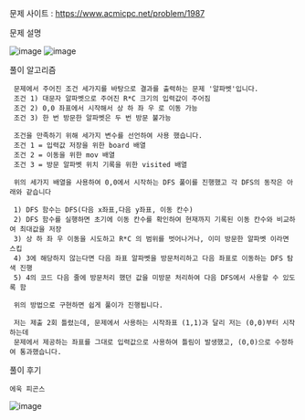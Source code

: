 문제 사이트 : https://www.acmicpc.net/problem/1987

문제 설명

![image](https://github.com/user-attachments/assets/3069ec89-3540-4f5e-9354-c88f5af816b2)
![image](https://github.com/user-attachments/assets/5f45a6e5-bf87-4acc-af8b-6a561f4ba699)


풀이 알고리즘

     문제에서 주어진 조건 세가지를 바탕으로 결과를 출력하는 문제 '알파벳'입니다.
     조건 1) 대문자 알파벳으로 주어진 R*C 크기의 입력값이 주어짐
     조건 2) 0,0 좌표에서 시작해서 상 하 좌 우 로 이동 가능
     조건 3) 한 번 방문한 알파벳은 두 번 방문 불가능
  
     조건을 만족하기 위해 세가지 변수를 선언하여 사용 했습니다.
     조건 1 = 입력값 저장을 위한 board 배열
     조건 2 = 이동을 위한 mov 배열
     조건 3 = 방문 알파벳 위치 기록을 위한 visited 배열
  
     위의 세가지 배열을 사용하여 0,0에서 시작하는 DFS 풀이를 진행했고 각 DFS의 동작은 아래와 같습니다
  
     1) DFS 함수는 DFS(다음 x좌표,다음 y좌표, 이동 칸수)
     2) DFS 함수를 실행하면 초기에 이동 칸수를 확인하여 현재까지 기록된 이동 칸수와 비교하여 최대값을 저장
     3) 상 하 좌 우 이동을 시도하고 R*C 의 범위를 벗어나거나, 이미 방문한 알파벳 이라면 스킵
     4) 3에 해당하지 않는다면 다음 좌표 알파벳을 방문처리하고 다음 좌표로 이동하는 DFS 탐색 진행
     5) 4의 코드 다음 줄에 방문처리 했던 값을 미방문 처리하여 다음 DFS에서 사용할 수 있도록 함
  
     위의 방법으로 구현하면 쉽게 풀이가 진행됩니다.
  
     저는 제출 2회 틀렸는데, 문제에서 사용하는 시작좌표 (1,1)과 달리 저는 (0,0)부터 시작하는데
     문제에서 제공하는 좌표를 그대로 입력값으로 사용하여 틀림이 발생했고, (0,0)으로 수정하여 통과했습니다.

풀이 후기

    에욱 피곤스
![image](https://github.com/user-attachments/assets/e59959e2-15e6-4819-b22a-2149ff9cb40e)
